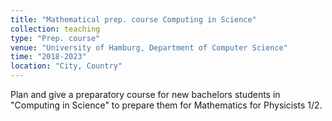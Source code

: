 ```yaml
---
title: "Mathematical prep. course Computing in Science"
collection: teaching
type: "Prep. course"
venue: "University of Hamburg, Department of Computer Science"
time: "2018-2023"
location: "City, Country"
---
```

Plan and give a preparatory course for new bachelors students in "Computing in Science" to prepare them for Mathematics for Physicists 1/2.